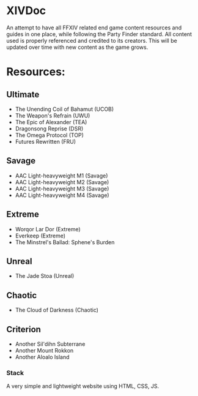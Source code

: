# XIVDoc

An attempt to have all FFXIV related end game content resources and guides in one place, while following the Party Finder standard.
All content used is properly referenced and credited to its creators. This will be updated over time with new content as the game grows.

# Resources:

## Ultimate

- The Unending Coil of Bahamut (UCOB)
- The Weapon's Refrain (UWU)
- The Epic of Alexander (TEA)
- Dragonsong Reprise (DSR)
- The Omega Protocol (TOP)
- Futures Rewritten (FRU)

## Savage

- AAC Light-heavyweight M1 (Savage)
- AAC Light-heavyweight M2 (Savage)
- AAC Light-heavyweight M3 (Savage)
- AAC Light-heavyweight M4 (Savage)

## Extreme

- Worqor Lar Dor (Extreme)
- Everkeep (Extreme)
- The Minstrel's Ballad: Sphene's Burden

## Unreal

- The Jade Stoa (Unreal)

## Chaotic

- The Cloud of Darkness (Chaotic)

## Criterion

- Another Sil'dihn Subterrane
- Another Mount Rokkon
- Another Aloalo Island

### Stack

A very simple and lightweight website using HTML, CSS, JS.